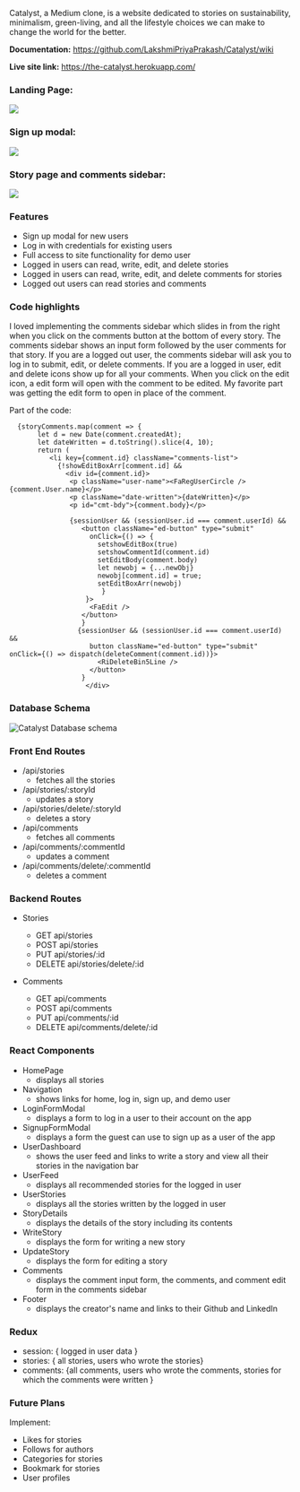 Catalyst, a Medium clone, is a website dedicated to stories on sustainability, minimalism, green-living, and all the lifestyle choices we can make to change the world for the better.  

**Documentation:** https://github.com/LakshmiPriyaPrakash/Catalyst/wiki  

**Live site link:** https://the-catalyst.herokuapp.com/


### Landing Page:

![](https://res.cloudinary.com/lpriya/image/upload/v1634537112/Catalyst/landing-page_rqixlw.jpg)

### Sign up modal:

![](https://res.cloudinary.com/lpriya/image/upload/v1634537112/Catalyst/signup-modal_iajmjf.jpg)

### Story page and comments sidebar:

![](https://res.cloudinary.com/lpriya/image/upload/v1634537112/Catalyst/story-comments_tqpnkq.jpg)

### Features
* Sign up modal for new users 
* Log in with credentials for existing users
* Full access to site functionality for demo user
* Logged in users can read, write, edit, and delete stories
* Logged in users can read, write, edit, and delete comments for stories
* Logged out users can read stories and comments

### Code highlights
I loved implementing the comments sidebar which slides in from the right when you click on the comments button at the bottom of every story. The comments sidebar shows an input form followed by the user comments for that story. If you are a logged out user, the comments sidebar will ask you to log in to submit, edit, or delete comments. If you are a logged in user, edit and delete icons show up for all your comments. When you click on the edit icon, a edit form will open with the comment to be edited. My favorite part was getting the edit form to open in place of the comment.

Part of the code:
```
  {storyComments.map(comment => {
       let d = new Date(comment.createdAt);
       let dateWritten = d.toString().slice(4, 10);
       return (
          <li key={comment.id} className="comments-list">
            {!showEditBoxArr[comment.id] &&
              <div id={comment.id}>
               <p className="user-name"><FaRegUserCircle /> {comment.User.name}</p>
               <p className="date-written">{dateWritten}</p>
               <p id="cmt-bdy">{comment.body}</p>

               {sessionUser && (sessionUser.id === comment.userId) &&
                  <button className="ed-button" type="submit"
                    onClick={() => {
                      setshowEditBox(true)
                      setshowCommentId(comment.id)
                      setEditBody(comment.body)
                      let newobj = {...newObj}
                      newobj[comment.id] = true;
                      setEditBoxArr(newobj)
                       }
                   }>
                    <FaEdit />
                  </button>
                  }
                 {sessionUser && (sessionUser.id === comment.userId) &&
                    button className="ed-button" type="submit" onClick={() => dispatch(deleteComment(comment.id))}>
                      <RiDeleteBin5Line />
                    </button>
                  }
                   </div>
```

### Database Schema

![Catalyst Database schema](https://res.cloudinary.com/lpriya/image/upload/v1634534777/Catalyst/Catalyst_Database_schema2_ng1pq1.png)

### Front End Routes
* /api/stories
  * fetches all the stories  
* /api/stories/:storyId
  * updates a story
* /api/stories/delete/:storyId
  * deletes a story  
* /api/comments
  * fetches all comments
* /api/comments/:commentId
  * updates a comment 
* /api/comments/delete/:commentId
  * deletes a comment

### Backend Routes
* Stories
  * GET api/stories
  * POST api/stories
  * PUT api/stories/:id
  * DELETE api/stories/delete/:id

* Comments
  * GET api/comments
  * POST api/comments
  * PUT api/comments/:id
  * DELETE api/comments/delete/:id


### React Components
* HomePage
  * displays all stories
* Navigation
  * shows links for home, log in, sign up, and demo user 
* LoginFormModal
  * displays a form to log in a user to their account on the app
* SignupFormModal
  * displays a form the guest can use to sign up as a user of the app
* UserDashboard
  * shows the user feed and links to write a story and view all their stories in the navigation bar
* UserFeed
  * displays all recommended stories for the logged in user
* UserStories
  * displays all the stories written by the logged in user
* StoryDetails
  * displays the details of the story including its contents
* WriteStory
  * displays the form for writing a new story
* UpdateStory
  * displays the form for editing a story
* Comments
  * displays the comment input form, the comments, and comment edit form in the comments sidebar
* Footer
  * displays the creator's name and links to their Github and LinkedIn


### Redux
* session: { logged in user data }
* stories: { all stories, users who wrote the stories}
* comments: {all comments, users who wrote the comments, stories for which the comments were written }


### Future Plans
Implement:
* Likes for stories
* Follows for authors
* Categories for stories
* Bookmark for stories
* User profiles
